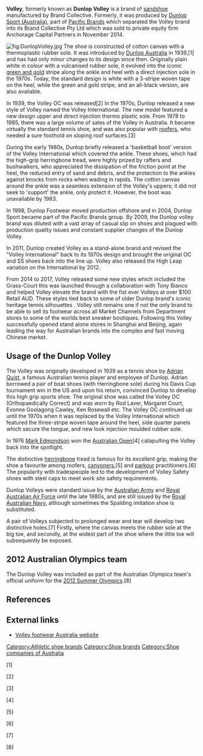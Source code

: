 **Volley**, formerly known as **Dunlop Volley** is a brand of
[sandshoe](sandshoe "wikilink") manufactured by Brand Collective.
Formerly, it was produced by [Dunlop Sport
(Australia)](Dunlop_Sport_(Australia) "wikilink"), part of [Pacific
Brands](Pacific_Brands "wikilink") which separated the Volley brand into
its Brand Collective Pty Ltd which was sold to private equity firm
Anchorage Capital Partners in November 2014.

![](DunlopVolley.jpg "fig:DunlopVolley.jpg") The shoe is constructed of
cotton canvas with a thermoplastic rubber sole. It was introduced by
[Dunlop Australia](Dunlop_Australia "wikilink") in 1939,[1] and has had
only minor changes to its design since then. Originally plain white in
colour with a vulcanised rubber sole, it evolved into the iconic [green
and gold](green_and_gold "wikilink") stripe along the ankle and heel
with a direct injection sole in the 1970s. Today, the standard design is
white with a 3-stripe woven tape on the heel, while the green and gold
stripe, and an all-black version, are also available.

In 1939, the Volley OC was released[2] In the 1970s, Dunlop released a
new style of Volley named the Volley International. The new model
featured a new design upper and direct injection thermo plastic sole.
From 1978 to 1985, there was a large volume of sales of the Volley in
Australia. It became virtually the standard tennis shoe, and was also
popular with [roofers](roofer "wikilink"), who needed a sure foothold on
sloping roof surfaces.[3]

During the early 1980s, Dunlop briefly released a 'basketball boot'
version of the Volley International which covered the ankle. These
shoes, which had the high-grip herringbone tread, were highly prized by
rafters and bushwalkers, who appreciated the dissipation of the friction
point at the heel, the reduced entry of sand and debris, and the
protection to the ankles against knocks from rocks when wading in
rapids. The cotton canvas around the ankle was a seamless extension of
the Volley's uppers; it did not seek to 'support' the ankle, only
protect it. However, the boot was unavailable by 1983.

In 1998, Dunlop Footwear moved production offshore and in 2004, Dunlop
Sport became part of the Pacific Brands group. By 2009, the Dunlop
volley brand was diluted with a vast array of casual slip on shoes and
plagued with production quality issues and constant supplier changes of
the Dunlop Volley.

In 2011, Dunlop created Volley as a stand-alone brand and revised the
"Volley International" back to its 1970s design and brought the original
OC and SS shoes back into the line up. Volley also released the High
Leap variation on the International by 2012.

From 2014 to 2017, Volley released some new styles which included the
Grass-Court this was launched through a collaboration with Tony Bianco
and helped Volley elevate the brand with the fist ever Volleys at over
$100 Retail AUD. These styles tied back to some of older Dunlop brand's
iconic heritage tennis silhouettes . Volley still remains one if not the
only brand to be able to sell its footwear across all Market Channels
from Department stores to some of the worlds best sneaker boutiques.
Following this Volley successfully opened stand alone stores in Shanghai
and Beijing, again leading the way for Australian brands into the
complex and fast moving Chinese market.

## Usage of the Dunlop Volley

The Volley was originally developed in 1939 as a tennis shoe by [Adrian
Quist](Adrian_Quist "wikilink"), a famous Australian tennis player and
employee of Dunlop. Adrian borrowed a pair of boat shoes (with
Herringbone sole) during his Davis Cup tournament win in the US and upon
his return, convinced Dunlop to develop this high grip sports shoe. The
original shoe was called the Volley OC (Orthopaedically Correct) and was
worn by Rod Laver, Margaret Court, Evonne Goolagong Cawley, Ken Rosewall
etc. The Volley OC continued up until the 1970s when it was replaced by
the Volley International which featured the three-stripe woven tape
around the heel, side quarter panels which secure the tongue, and new
look injection moulded rubber sole.

In 1976 [Mark Edmondson](Mark_Edmondson "wikilink") won the [Australian
Open](Australian_Open "wikilink")[4] catapulting the Volley back into
the spotlight.

The distinctive [herringbone](herringbone_pattern "wikilink") tread is
famous for its excellent grip, making the shoe a favourite among
roofers, [canyoners](canyoning "wikilink"),[5] and
[parkour](parkour "wikilink") practitioners.[6] The popularity with
tradespeople led to the development of Volley Safety shoes with steel
caps to meet work site safety requirements.

Dunlop Volleys were standard issue by the [Australian
Army](Australian_Army "wikilink") and [Royal Australian Air
Force](Royal_Australian_Air_Force "wikilink") until the late 1980s, and
are still issued by the [Royal Australian
Navy](Royal_Australian_Navy "wikilink"), although sometimes the Spalding
imitation shoe is substituted.

A pair of Volleys subjected to prolonged wear and tear will develop two
distinctive holes.[7] Firstly, where the canvas meets the rubber sole at
the big toe, and secondly, at the widest part of the shoe where the
little toe will subsequently be exposed.

## 2012 Australian Olympics team

The Dunlop Volley was included as part of the Australian Olympics team's
official uniform for the [2012 Summer
Olympics](2012_Summer_Olympics "wikilink").[8]

## References

## External links

-   [Volley footwear Australia website](http://www.volley.com.au/)

[Category:Athletic shoe
brands](Category:Athletic_shoe_brands "wikilink") [Category:Shoe
brands](Category:Shoe_brands "wikilink") [Category:Shoe companies of
Australia](Category:Shoe_companies_of_Australia "wikilink")

[1]

[2]

[3]

[4]

[5]

[6]

[7]

[8]